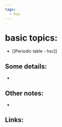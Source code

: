 ```yaml
---
tags:
  - hsc
---
```

# basic topics: 
- [[Periodic table - hsc]] 

## Some details:
- 
## Other notes:
- 
## Links:
